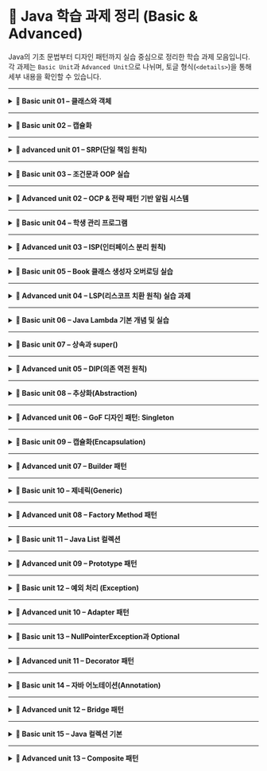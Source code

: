# 📘 Java 학습 과제 정리 (Basic & Advanced)

Java의 기초 문법부터 디자인 패턴까지 실습 중심으로 정리한 학습 과제 모음입니다.  
각 과제는 `Basic Unit`과 `Advanced Unit`으로 나뉘며, 토글 형식(`<details>`)을 통해 세부 내용을 확인할 수 있습니다.

---

<details>
<summary><strong>📘 Basic unit 01 – 클래스와 객체</strong></summary>

<br>

## 1. 클래스 와 객체

## 🧑‍💻 **과제 개요**

- **주제**: "간단한 도서 관리 시스템(Book Management System)" 만들기

---

## 📚 **과제 상세 내용**

### 1️⃣ 기본 클래스 설계

아래 클래스들을 설계하고 구현합니다.

### ✅ `Book` 클래스

- **필드**
    - `String title`
    - `String author`
    - `String isbn`
    - `boolean isBorrowed`
- **메서드**
    - 생성자
    - `borrowBook()` — 대여 처리
    - `returnBook()` — 반납 처리
    - `toString()` — 책 정보 문자열 반환

---

### ✅ `Member` 클래스

- **필드**
    - `String name`
    - `String memberId`
    - `ArrayList<Book> borrowedBooks`
- **메서드**
    - 생성자
    - `borrow(Book book)` — 책 대여
    - `returnBook(Book book)` — 책 반납
    - `listBorrowedBooks()` — 대여 중인 책 목록 출력

---

### ✅ `Library` 클래스

- **필드**
    - `ArrayList<Book> books`
    - `ArrayList<Member> members`
- **메서드**
    - `addBook(Book book)`
    - `addMember(Member member)`
    - `findBookByTitle(String title)`
    - `listAllBooks()`
    - `listAvailableBooks()`

</details>

---

<details>
<summary><strong>📘 Basic unit 02 – 캡슐화</strong></summary>

<br>

## 🟢 문제 1: 기본 캡슐화 연습

### 💬 문제

`Account` 클래스를 작성하세요.

- **필드** *(모두 private)*
  - `String accountNumber`
  - `String ownerName`
  - `double balance`
- **메서드**
  - `deposit(double amount)` — 입금
  - `withdraw(double amount)` — 출금
  - `printAccountInfo()` — 계좌 정보 출력

### ✅ 요구사항

- 외부에서 `balance` 값을 직접 변경할 수 없도록 하고, 반드시 `deposit()`과 `withdraw()`를 통해서만 변경하도록 설계하세요.
- 잔액이 부족할 때 출금이 불가능하도록 처리하세요.
- 실행해볼 수 있는 `Main` 메소드 (`AccountProcessor` 클래스)를 만드세요.

---

## 🟠 문제 2: 캡슐화 심화

### 💬 문제

`Employee` 클래스를 작성하세요.

- **필드** *(모두 private)*
  - `String name`
  - `double salary`
  - `String department`
- **메서드**
  - 생성자
  - Getter (모든 필드)
  - Setter (`salary`는 Setter 제공하지 않음)
  - `changeDepartment(String newDepartment)` — 부서 변경

### ✅ 요구사항

- `salary`는 외부에서 수정할 수 없도록 하고, 읽기만 가능하게 하세요.
- 부서는 `changeDepartment()` 메서드를 통해서만 변경할 수 있도록 설계하세요.
- 실행해볼 수 있는 `Main` 메소드 (`EmployeeProcessor` 클래스)를 만드세요.

</details>

---

<details>
<summary><strong>📙 advanced unit 01 – SRP(단일 책임 원칙)</strong></summary>

<br>

## 📌 과제 개요

- **목적**: 단일 책임 원칙(Single Responsibility Principle, SRP)을 이해하고 코드에 적용
- **언어**: Java (다른 OOP 언어도 가능)
- **주제**: "리포트 생성 및 출력 프로그램" 개선

---

## 🎯 과제 시나리오

한 회사에서 간단한 보고서(Report)를 작성하고 출력하는 프로그램을 개발했습니다.  
그러나 처음 작성된 코드는 **단일 클래스가 여러 가지 역할**을 동시에 하고 있어 유지보수와 확장에 어려움이 있습니다.

---

## ⚠️ 초기 코드

```java
public class Report {
    private String title;
    private String content;

    public Report(String title, String content) {
        this.title = title;
        this.content = content;
    }

    public void printReport() {
        System.out.println("Title: " + title);
        System.out.println("Content: " + content);
    }

    public void saveToFile(String fileName) {
        try {
            java.io.FileWriter writer = new java.io.FileWriter(fileName);
            writer.write("Title: " + title + "\n");
            writer.write("Content: " + content + "\n");
            writer.close();
        } catch (Exception e) {
            e.printStackTrace();
        }
    }
}
```

---

## 🔍 문제점

* `Report` 클래스가 다음 역할을 **모두** 수행하고 있음:

  * 데이터 관리 (제목, 내용)
  * 보고서 출력
  * 파일 저장
* 이로 인해 **단일 책임 원칙 위배**:

  * 변경 사항이 생길 때마다 **한 클래스에 여러 이유로 수정**이 필요함
  * 출력 방식이 바뀌거나, 저장 방식이 바뀌면 Report 자체를 수정해야 함

</details>

---

<details>
<summary><strong>📘 Basic unit 03 – 조건문과 OOP 실습</strong></summary>

<br>

## 🟢 과제 개요

이 과제에서는 **객체 지향 프로그래밍(OOP)의 기본 개념**과 **조건문**을 함께 연습합니다.  
학생들은 실제 객체를 설계하고, 객체의 속성과 메서드를 작성하며, 조건문을 통해 로직을 제어하는 코드를 작성하게 됩니다.

---

## 🟢 과제 시나리오

여러분은 **온라인 쇼핑몰**의 시스템을 개발하는 개발자입니다.  
쇼핑몰에는 여러 고객(`Customer`)이 있으며, 고객은 **회원 등급에 따라 할인 혜택**을 받습니다.

회원 등급은 다음과 같습니다:

- **BASIC**: 할인 없음
- **SILVER**: 5% 할인
- **GOLD**: 10% 할인

---

## 🟢 요구사항

### 1️⃣ `Customer` 클래스 작성

- **필드(속성)**:
  - `String name`
  - `String grade`
  - `int point`

- **메서드**:
  - `int calculateDiscountPrice(int price)`  
    → 입력받은 상품 가격에서 **회원 등급에 따라 할인된 가격을 반환**합니다.
  - `void showCustomerInfo()`  
    → **고객 이름, 등급, 적립 포인트를 출력**합니다.

---

### 2️⃣ 조건문 사용

- `calculateDiscountPrice()` 메서드 내부에서  
  `if-else` 조건문을 사용하여 등급에 따른 할인률을 계산합니다.

---

## 🟢 추가 과제 (선택)

- `earnPoints(int price)` 메서드를 만들어서  
  → **구매 금액의 1%를 적립 포인트로 추가**하는 기능을 구현하세요.

- 고객 등급에 따라 **추가 포인트를 더 주는 방식으로 확장**해보세요.

예:
- GOLD 등급: 기본 1% + 추가 2% → 총 3% 포인트 적립
- SILVER 등급: 기본 1% + 추가 1% → 총 2% 포인트 적립

</details>

---

<details>
<summary><strong>📙 Advanced unit 02 – OCP & 전략 패턴 기반 알림 시스템</strong></summary>

<br>

## 🧑‍💻 과제 시나리오: 알림(Notification) 시스템 설계

---

### 💡 배경

당신은 한 스타트업의 개발자입니다.  
회사에서는 다양한 방식(이메일, SMS, 앱 푸시 등)으로 사용자에게 알림을 보냅니다.  
기존에는 **이메일 알림만 존재**했지만, 앞으로는 **다양한 알림 방식이 추가될 예정**입니다.

---

## ✅ 단계별 구현

### ✅ 단계 1: 기본 구현

- `Notification` 클래스 작성
  - `send()` 메서드 구현 → `"이메일 전송 완료"` 출력
- `main()` 메서드에서 `Notification` 객체를 생성하고 `send()` 호출
  - 단일 이메일 알림 전송 기능만 포함

---

### ✅ 단계 2: 새로운 요구사항 추가

- 마케팅 팀 요청으로 **SMS 알림 기능을 추가**
- 기존 코드를 **최대한 수정하지 않고** 기능 확장
- 🔑 **힌트**: OCP(Open-Closed Principle) 원칙 적용 → 기존 클래스는 그대로 두고 새로운 클래스를 추가하여 확장

---

### ✅ 단계 3: 인터페이스/추상 클래스 도입

- `Notification` 인터페이스(또는 추상 클래스)를 정의
  - `send()` 메서드 선언
- 하위 구현 클래스 작성:
  - `EmailNotification`
  - `SMSNotification`
- `main()` 메서드에서 `Notification` 타입으로 객체를 생성해 호출
  - → **알림 방식이 유연하게 교체 가능**

---

### ✅ 단계 4: 추가 확장

- `PushNotification` 클래스 추가
- 클라이언트 코드에서 **알림 방식을 조합**하여 여러 방식으로 전송 가능하도록 구현

예:
```java
List<Notification> notifications = List.of(
    new EmailNotification(),
    new SMSNotification(),
    new PushNotification()
);

for (Notification n : notifications) {
    n.send();
}
```

---

### ✅ ✨ 보너스 미션: 전략 패턴(Strategy Pattern) 적용

* 알림 전송 방식을 **전략 패턴으로 설계**
* `NotificationSender` 클래스가 전략(`Notification` 인터페이스 구현체)을 받아서 실행

예:

```java
public class NotificationSender {
    private Notification strategy;

    public NotificationSender(Notification strategy) {
        this.strategy = strategy;
    }

    public void execute() {
        strategy.send();
    }
}
```

* 이렇게 하면 실행 시점에 전략을 바꾸는 유연한 알림 시스템을 만들 수 있습니다.

</details>

---

<details>
<summary><strong>📘 Basic unit 04 – 학생 관리 프로그램</strong></summary>

<br>

## 📝 과제: 학생 관리 프로그램 만들기

---

### 📄 과제 내용

1. `Student` 클래스를 작성하세요.

- **속성**:
  - `String name`
  - `int score`

- **메서드**:
  - `void printInfo()` — 학생의 점수를 출력
  - `boolean getHighScore()` — 점수가 90점 이상이면 true 반환

---

2. `Main` 클래스에서 다음 작업을 수행하세요.

- `Student` 객체 5개 이상 생성
- `ArrayList<Student>`에 추가
- `for` 반복문으로 모든 학생의 정보를 출력

---

3. 평균 점수 구하기

- 모든 학생의 평균 점수를 구하고 출력하세요.

---

4. 🔁 선택 과제 (optional)

- `getHighScore()`를 활용해 90점 이상 학생만 출력하기
- 학생을 **점수 순서대로 정렬**하여 출력하기
- `Scanner`를 사용하여 **사용자로부터 학생 정보 입력받기** 기능 추가

</details>

---

<details>
<summary><strong>📙 Advanced unit 03 – ISP(인터페이스 분리 원칙)</strong></summary>

<br>

## 💡 과제 시나리오

### 🔌 배경

당신은 **스마트 홈 시스템**을 개발 중입니다.  
여러 기기(에어컨, 세탁기, 냉장고, 조명 등)가 하나의 공통 인터페이스를 구현하도록 설계되어 있습니다.

```java
public interface SmartDevice {
    void turnOn();
    void turnOff();
    void setTemperature(int temp);
    void setTimer(int seconds);
    void playMusic(String song);
}
````

---

### ⚠️ 문제점

* 모든 기기에 `setTemperature()`와 `playMusic()` 기능이 필요하지 않음
* 예: **조명은 온도 조절/음악 재생 불필요**
* 따라서 이 인터페이스는 **ISP(Interface Segregation Principle)** 를 위반하고 있음

---

## 🛠️ 과제 내용

### 1️⃣ 기존 인터페이스 분석

* 위 인터페이스가 **왜 ISP를 위반하는지** 이유를 문서화하세요.
* 필요하지 않은 기능을 강제로 구현하게 만드는 것이 왜 문제가 되는지 정리

---

### 2️⃣ 인터페이스 재설계

* 기능별로 **작은 인터페이스**로 분리

예시:

```java
public interface PowerControllable {
    void turnOn();
    void turnOff();
}

public interface TemperatureControllable {
    void setTemperature(int temp);
}

public interface MusicPlayable {
    void playMusic(String song);
}

public interface TimerControllable {
    void setTimer(int seconds);
}
```

---

### 3️⃣ 구체 클래스 구현

아래 세 기기를 구현하고, **필요한 인터페이스만 구현**하도록 작성하세요:

* `Light` 클래스 → `PowerControllable`만 구현
* `AirConditioner` 클래스 → `PowerControllable`, `TemperatureControllable`
* `SmartSpeaker` 클래스 → `PowerControllable`, `MusicPlayable`

> 각 클래스에서 필요 없는 기능을 포함하지 않도록 인터페이스를 분리하여 설계하세요.

</details>

---

<details>
<summary><strong>📘 Basic unit 05 – Book 클래스 생성자 오버로딩 실습</strong></summary>

<br>

## 📘 과제 제목: Book 클래스 만들기

---

### 📌 목적

- 클래스 설계
- 생성자 오버로딩 연습
- 필드 초기화 확인

---

### 🧩 요구 사항

#### ✅ 1. `Book` 클래스 정의

다음과 같은 **필드**를 갖는 `Book` 클래스를 생성하세요:

- `String title` : 책 제목
- `String author` : 저자
- `int price` : 가격

---

#### ✅ 2. 생성자 오버로딩

- **기본 생성자**  
  → 제목, 저자, 가격을 `"제목 없음"`, `"저자 미상"`, `0`으로 초기화

- **매개변수 2개 생성자**  
  → 제목과 저자를 받아 초기화하고 가격은 `0`으로 설정

- **매개변수 3개 생성자**  
  → 모든 필드를 전달받아 초기화

---

#### ✅ 3. 출력용 메서드

- `void printInfo()` 메서드를 작성하세요.  
  → 다음 형식으로 출력되도록 구현:
```

제목: OOO / 저자: OOO / 가격: OOO원

````

</details>

---

<details>
<summary><strong>📙 Advanced unit 04 – LSP(리스코프 치환 원칙) 실습 과제</strong></summary>

<br>

## ✨ 실습 과제

---

### ✅ 문제 1: `Rectangle`과 `Square` 설계하기

1. `Shape`라는 추상 클래스를 작성하세요.

- 추상 메서드: `int getArea()`

2. `Rectangle` 클래스를 작성하세요.

- 속성: `width`, `height`
- 메서드:
  - `setWidth(int width)`
  - `setHeight(int height)`
  - `getArea()`

3. `Square` 클래스를 작성하세요.

- `Rectangle` 클래스를 **상속**
- `setWidth()`와 `setHeight()`를 **재정의**
  - 항상 **가로 = 세로**가 되도록 설정

4. `Main` 클래스에서 실험 코드 작성:

```java
Rectangle rect = new Square();
rect.setWidth(5);
rect.setHeight(10);
System.out.println(rect.getArea());
````

* ❓ 예상한 넓이와 실제 출력된 넓이가 왜 다른지 설명하세요.

---

### ✅ 문제 2: LSP 위반 분석하기

* 위 코드에서 발생한 문제를 **분석**하세요.
* ❓ `Square`가 `Rectangle`을 상속받으면 안 되는 이유는?
* ❓ 리스코프 치환 원칙(LSP)의 관점에서 **위반된 부분은 무엇인가요?**

---

### ✅ 문제 3: 설계를 개선하기

* `Square`가 `Rectangle`을 **상속받지 않도록 변경**

* `Rectangle`, `Square` 모두 **`Shape`를 직접 상속**하도록 변경

* 각각의 클래스에서 `getArea()`를 올바르게 구현

* `Main` 클래스에서 `Shape[]` 또는 `List<Shape>`에
  `Rectangle`, `Square` 객체를 담고 **반복문으로 넓이 출력**

* ❓ 개선된 설계가 어떻게 **LSP를 만족**하게 되었는지 설명하세요.

</details>

---

<details>
<summary><strong>📘 Basic unit 06 – Java Lambda 기본 개념 및 실습</strong></summary>

<br>

## 💡 Java Lambda란?

**람다(Lambda Expression)**는 간단한 "익명 함수"를 표현하는 문법입니다.  
Java 8부터 도입되었으며, 주로 아래의 목적을 위해 사용됩니다:

- 불필요한 익명 클래스 제거
- 코드 간결화
- 컬렉션/스트림 처리 간편화

---

## ✍️ 기본 문법

```java
(매개변수) -> { 실행문 }
````

### ✅ 예제 1: 간단한 함수

```java
(x, y) -> x + y
```

### ✅ 예제 2: 매개변수 하나

```java
n -> n * n
```

(괄호 생략 가능)

### ✅ 예제 3: 블록 형태

```java
(x, y) -> {
    int sum = x + y;
    return sum;
}
```

---

## 🧩 클래스 vs Lambda 비교

### <클래스 방식>

```java
public class Calculator {
    public static int add(int x, int y) {
        return x + y;
    }

    public static void main(String[] args) {
        int result = add(5, 3);
        System.out.println("5 + 3 = " + result);
    }
}
```

### \<Lambda 방식>

```java
import java.util.function.BiFunction;

public class Calculator {
    public static void main(String[] args) {
        BiFunction<Integer, Integer, Integer> add = (x, y) -> x + y;

        int result = add.apply(5, 3);
        System.out.println("5 + 3 = " + result);
    }
}
```

---

## ✅ 함수형 인터페이스

람다는 반드시 **함수형 인터페이스**와 함께 사용됩니다.

> 함수형 인터페이스: 추상 메서드가 **하나만 있는** 인터페이스
> 예: `Runnable`, `Comparator<T>`, `Function<T, R>`, `Predicate<T>`, ...

### Runnable 예제

```java
Runnable run = () -> System.out.println("Hello Lambda!");
run.run();
```

### Comparator 예제

```java
Comparator<Integer> comp = (a, b) -> a - b;
int result = comp.compare(5, 3);  // 출력: 2
```

---

## 💬 Stream과 함께 사용

```java
List<String> list = List.of("apple", "banana", "orange");

list.stream()
    .filter(s -> s.contains("a"))
    .forEach(s -> System.out.println(s));
```

---

## ✅ 문법 축약 규칙

* 매개변수 하나면 괄호 생략 가능
* 실행문 하나면 중괄호 `{}` 생략 가능
* `return`도 생략 가능

### 예시 (비교):

```java
// 익명 클래스 방식
Comparator<String> comp = new Comparator<String>() {
    public int compare(String a, String b) {
        return a.compareTo(b);
    }
};

// 람다식
Comparator<String> comp = (a, b) -> a.compareTo(b);
```

---

## 🧩 함수형 인터페이스 예시

```java
@FunctionalInterface
interface MyFunction {
    int doSomething(int x, int y);
}

// 사용 예
MyFunction add = (a, b) -> a + b;
System.out.println(add.doSomething(3, 4));  // 출력: 7
```

---

## 🧰 주요 함수형 인터페이스 (java.util.function)

| 인터페이스             | 메서드 시그니처              | 설명                      |
| ----------------- | --------------------- | ----------------------- |
| Function\<T, R>   | `R apply(T t)`        | 입력 T → 출력 R             |
| Consumer<T>       | `void accept(T t)`    | 입력만 있고 출력 없음            |
| Supplier<T>       | `T get()`             | 입력 없이 T를 반환             |
| Predicate<T>      | `boolean test(T t)`   | 조건 판별                   |
| UnaryOperator<T>  | `T apply(T t)`        | T → T (Function 특수화)    |
| BinaryOperator<T> | `T apply(T t1, T t2)` | T, T → T (Function 특수화) |

---

## 🧪 실습 예제

### ✅ 1. Runnable - 쓰레드 실행 간단화

```java
public class LambdaExample1 {
    public static void main(String[] args) {
        Runnable r1 = new Runnable() {
            public void run() {
                System.out.println("Thread 1 실행");
            }
        };

        Runnable r2 = () -> System.out.println("Thread 2 실행");

        new Thread(r1).start();
        new Thread(r2).start();
    }
}
```

---

### ✅ 2. Comparator - 리스트 정렬

```java
import java.util.*;

public class LambdaExample2 {
    public static void main(String[] args) {
        List<String> names = Arrays.asList("Kim", "Lee", "Park", "Choi");

        names.sort((a, b) -> a.length() - b.length());

        names.forEach(System.out::println);
    }
}
```

---

### ✅ 3. Consumer - forEach로 출력

```java
import java.util.function.Consumer;
import java.util.Arrays;
import java.util.List;

public class LambdaExample3 {
    public static void main(String[] args) {
        List<Integer> nums = Arrays.asList(10, 20, 30);

        Consumer<Integer> printNum = n -> System.out.println("값: " + n);

        nums.forEach(printNum);
    }
}
```

---

### ✅ 4. Predicate - 조건 필터링

```java
import java.util.function.Predicate;
import java.util.Arrays;
import java.util.List;

public class LambdaExample4 {
    public static void main(String[] args) {
        List<String> names = Arrays.asList("apple", "banana", "avocado", "grape");

        Predicate<String> startsWithA = s -> s.startsWith("a");

        names.stream()
            .filter(startsWithA)
            .forEach(System.out::println); // 출력: apple, avocado
    }
}
```

---

### ✅ 5. Function - 변환 후 출력

```java
import java.util.function.Function;
import java.util.Arrays;
import java.util.List;

public class LambdaExample5 {
    public static void main(String[] args) {
        List<String> list = Arrays.asList("one", "two", "three");

        Function<String, Integer> lengthFunction = s -> s.length();

        list.stream()
            .map(lengthFunction)
            .forEach(System.out::println); // 출력: 3, 3, 5
    }
}
```

---

## ⚠️ 주의사항

* 람다는 반드시 추상 메서드가 **1개뿐인 인터페이스(@FunctionalInterface)** 에서만 사용 가능
* 상태 없는(stateless) 방식으로 사용하는 것이 바람직
* Checked Exception은 람다 내부에서 반드시 **try-catch 처리하거나 throws** 해야 함

</details>

---

<details>
<summary><strong>📘 Basic unit 07 – 상속과 super()</strong></summary>

<br>

## 📁 예제 구조 요약

- **부모 클래스**: `Person`
- **자식 클래스 1**: `Student`
- **자식 클래스 2**: `Worker`
- 메인 클래스에서 각 객체를 생성하고, 상속된 메서드와 고유 메서드를 호출

---

## 💡 클래스 설계

### 1. `Person` 클래스 (부모)

```java
public class Person {
    String name;
    int age;

    public Person(String name, int age) {
        this.name = name;
        this.age = age;
    }

    public void introduce() {
        System.out.println("안녕하세요, 저는 " + name + "이고 나이는 " + age + "살입니다.");
    }
}
```

---

### 2. `Student` 클래스 (자식)

```java
public class Student extends Person {
    String school;

    public Student(String name, int age, String school) {
        super(name, age); // 부모 생성자 호출
        this.school = school;
    }

    public void study() {
        System.out.println(name + "은(는) " + school + "에서 공부하고 있습니다.");
    }
}
```

---

### 3. `Worker` 클래스 (자식)

```java
public class Worker extends Person {
    String company;

    public Worker(String name, int age, String company) {
        super(name, age);
        this.company = company;
    }

    public void work() {
        System.out.println(name + "은(는) " + company + "에서 일하고 있습니다.");
    }
}
```

---

### 4. `Main` 클래스에서 객체 생성 및 실행

```java
public class Main {
    public static void main(String[] args) {
        Student s = new Student("지민", 20, "서울대학교");
        Worker w = new Worker("민수", 30, "카카오");

        s.introduce(); // Person 클래스 메서드
        s.study();     // Student 클래스 메서드

        System.out.println();

        w.introduce(); // Person 클래스 메서드
        w.work();      // Worker 클래스 메서드
    }
}
```

---

## 🖥️ 실행 결과

```bash
안녕하세요, 저는 지민이고 나이는 20살입니다.
지민은(는) 서울대학교에서 공부하고 있습니다.

안녕하세요, 저는 민수이고 나이는 30살입니다.
민수은(는) 카카오에서 일하고 있습니다.
```

---

## 🎯 연습 포인트

* `super()`를 통한 생성자 호출
* 상속된 메서드(`introduce`) 사용
* 자식 클래스 고유 메서드 호출
* 객체 다형성 연습 (업캐스팅/다운캐스팅 추가 가능)

</details>

---


<details>
<summary><strong>📙 Advanced unit 05 – DIP(의존 역전 원칙)</strong></summary>

<br>

# 📘 DIP 과제 : 결제 시스템 설계

---

## 🎯 과제 목표

- DIP(Dependency Inversion Principle)를 통해 결제 시스템의 유연성과 확장성을 확보한다.
- 추상화된 인터페이스를 중심으로 고수준 모듈이 저수준 모듈에 의존하지 않도록 설계한다.
- DIP를 통해 **“카드 → 계좌 → 포인트” 등 다양한 결제 수단을 플러그인처럼 교체 가능하게** 설계해본다.

---

## 🧾 과제 시나리오

당신은 쇼핑몰의 **결제 시스템**을 개발하고 있습니다. 기본적으로 **신용카드 결제**를 지원하며, 추후에 **계좌이체, 포인트 결제, 가상화폐 결제** 등을 추가할 수 있어야 합니다.

---

## ❌ Step 1: DIP를 위반한 결제 시스템 작성

```java
public class CardPayment {
    public void pay(int amount) {
        System.out.println("카드로 " + amount + "원 결제합니다.");
    }
}

public class OrderService {
    private CardPayment cardPayment = new CardPayment();

    public void checkout(int amount) {
        cardPayment.pay(amount);
    }
}
```

### 🔍 문제점

* `OrderService`는 `CardPayment`에 직접 의존하므로 다른 결제수단으로 확장하거나 교체하기 어려움
* DIP 위반 구조

---

## ✅ Step 2: DIP 적용하여 리팩토링

### 리팩토링 요구사항

1. **`Payment` 인터페이스**를 생성하세요.
2. `CardPayment`, `BankTransfer`, `PointPayment` 클래스는 `Payment` 인터페이스를 구현하도록 하세요.
3. `OrderService`는 `Payment` 인터페이스에만 의존하도록 변경하고, 생성자 주입을 통해 의존성을 주입받도록 하세요.

### 기대 예시

```java
public interface Payment {
    void pay(int amount);
}

public class CardPayment implements Payment {
    public void pay(int amount) {
        System.out.println("카드로 " + amount + "원 결제합니다.");
    }
}

public class PointPayment implements Payment {
    public void pay(int amount) {
        System.out.println("포인트로 " + amount + "원 결제합니다.");
    }
}

public class OrderService {
    private final Payment payment;

    public OrderService(Payment payment) {
        this.payment = payment;
    }

    public void checkout(int amount) {
        payment.pay(amount);
    }
}
```

---

## 🧪 Step 3: 테스트 코드

```java
public class Main {
    public static void main(String[] args) {
        Payment card = new CardPayment();
        Payment point = new PointPayment();

        OrderService order1 = new OrderService(card);
        order1.checkout(10000);

        OrderService order2 = new OrderService(point);
        order2.checkout(5000);
    }
}
```

</details>

---

<details>
<summary><strong>📘 Basic unit 08 – 추상화(Abstraction)</strong></summary>

<br>

## 🧠 추상화(Abstraction)란?

### 📌 개념

**추상화란** 복잡한 내부 구현을 숨기고, **중요한 기능만을 외부에 드러내는 객체지향 설계 원칙**입니다.  
사용자는 *어떻게 동작하는지*보다는 *무엇을 할 수 있는지*에 집중할 수 있게 됩니다.

> "무엇을 할 수 있는지 정의하고, 어떻게 동작하는지는 숨긴다."

### 📎 Java에서 추상화 구현 방법

1. **추상 클래스 (`abstract class`)** – 일부 구현 가능, 상속 후 확장
2. **인터페이스 (`interface`)** – 구현 없이 계약(기능 정의)만, 다중 구현 가능

---

## ✅ 추상 클래스 예시

```java
abstract class Animal {
    abstract void makeSound();

    void sleep() {
        System.out.println("Animal is sleeping...");
    }
}

class Dog extends Animal {
    @Override
    void makeSound() {
        System.out.println("Woof!");
    }
}
````

---

## ✅ 인터페이스 예시

```java
interface Flyable {
    void fly();
}

class Airplane implements Flyable {
    @Override
    public void fly() {
        System.out.println("Airplane is flying!");
    }
}
```

---

## 🧪 추상화의 장점

| 장점      | 설명                        |
| ------- | ------------------------- |
| 코드 구조화  | 인터페이스를 통한 일관된 규약 제공       |
| 유지보수성   | 구현체만 교체하면 기능 확장 가능        |
| 다형성과 결합 | 다양한 구현체를 동일한 방식으로 다룰 수 있음 |

---

## 💻 코딩 과제

### 🎯 과제 1: `Shape` 추상 클래스

```java
abstract class Shape {
    abstract double area();
}

class Rectangle extends Shape {
    private double width;
    private double height;

    Rectangle(double w, double h) {
        this.width = w;
        this.height = h;
    }

    double area() {
        return width * height;
    }
}

class Circle extends Shape {
    private double radius;

    Circle(double r) {
        this.radius = r;
    }

    double area() {
        return Math.PI * radius * radius;
    }
}

public class Main {
    public static void main(String[] args) {
        Shape s1 = new Rectangle(4, 5);
        Shape s2 = new Circle(3);

        System.out.println(s1.area());
        System.out.println(s2.area());
    }
}
```

---

### 🎯 과제 2: `Payment` 인터페이스

```java
interface Payment {
    void pay(int amount);
}

class CreditCardPayment implements Payment {
    public void pay(int amount) {
        System.out.println("Credit card paid: " + amount);
    }
}

class KakaoPay implements Payment {
    public void pay(int amount) {
        System.out.println("KakaoPay paid: " + amount);
    }
}

public class Main {
    public static void main(String[] args) {
        Payment method;

        method = new CreditCardPayment();
        method.pay(5000);

        method = new KakaoPay();
        method.pay(7000);
    }
}
```

---

## 🔚 정리

* **추상화는 중요한 것만 외부에 보여줌**
* **추상 클래스는 공통 로직 + 템플릿 제공**
* **인터페이스는 동작 계약을 정의하고 구현은 다양한 방식으로 가능**

</details>

---

<details>
<summary><strong>📙 Advanced unit 06 – GoF 디자인 패턴: Singleton</strong></summary>

<br>

## 📖 GoF 디자인 패턴이란?

GoF(Gang of Four) 디자인 패턴은 소프트웨어 설계에서 자주 반복되는 문제를 해결하기 위한 **23가지 설계 패턴**을 체계화한 것입니다.

> 출처: 『Design Patterns: Elements of Reusable Object-Oriented Software (1994)』

---

## 🧱 패턴 분류

### 1. 생성(Creational) 패턴
- Singleton, Factory Method, Abstract Factory, Builder, Prototype

### 2. 구조(Structural) 패턴
- Adapter, Bridge, Composite, Decorator, Facade, Flyweight, Proxy

### 3. 행위(Behavioral) 패턴
- Observer, Strategy, Command, Iterator, Mediator, Memento, State, Template Method, Chain of Responsibility, Visitor, Interpreter

---

## 🧭 Singleton 패턴이란?

### 🔹 정의
- 하나의 인스턴스만 생성하고, 어디서든 동일한 객체를 사용할 수 있도록 보장하는 패턴

### 🔹 사용 예
- 설정 관리, 로그 시스템, DB 연결 관리, 캐시 등

---

## ✅ 1. Lazy Initialization (기본 구현)

```java
public class Singleton {
    private static Singleton instance;

    private Singleton() {}

    public static Singleton getInstance() {
        if (instance == null) {
            instance = new Singleton();
        }
        return instance;
    }
}
````

⚠️ 멀티스레드 환경에서는 인스턴스가 2개 생성될 수 있음

---

## ✅ 2. Synchronized 방식

```java
public class Singleton {
    private static Singleton instance;

    private Singleton() {}

    public static synchronized Singleton getInstance() {
        if (instance == null) {
            instance = new Singleton();
        }
        return instance;
    }
}
```

✅ 스레드 안전 / ⚠️ 성능 저하 우려

---

## ✅ 3. Double-Checked Locking

```java
public class Singleton {
    private static volatile Singleton instance;

    private Singleton() {}

    public static Singleton getInstance() {
        if (instance == null) {
            synchronized(Singleton.class) {
                if (instance == null) {
                    instance = new Singleton();
                }
            }
        }
        return instance;
    }
}
```

✅ 성능 + 스레드 안전 모두 만족
🔍 `volatile`: 중간 생성 상태에서 노출 방지

---

## ✅ 4. 내부 정적 클래스 (Lazy Holder Idiom)

```java
public class Singleton {
    private Singleton() {}

    private static class Holder {
        private static final Singleton INSTANCE = new Singleton();
    }

    public static Singleton getInstance() {
        return Holder.INSTANCE;
    }
}
```

✅ 가장 안전하고 효율적인 방식
✅ Lazy Loading, 성능 우수

---

## 🧪 테스트 코드

```java
public class Main {
    public static void main(String[] args) {
        Singleton a = Singleton.getInstance();
        Singleton b = Singleton.getInstance();

        System.out.println(a == b);  // true
    }
}
```

---

## 🔚 요약

| 방식                     | 스레드 안전 | 성능 | 권장 여부 |
| ---------------------- | ------ | -- | ----- |
| Lazy 초기화               | ❌      | ✅  | ❌     |
| synchronized 메서드       | ✅      | ❌  | ⚠️    |
| Double-Checked Locking | ✅      | ✅  | ✅     |
| 내부 정적 클래스              | ✅      | ✅  | ✅👍   |

</details>

---

<details>
<summary><strong>📘 Basic unit 09 – 캡슐화(Encapsulation)</strong></summary>

<br>

## 🔐 캡슐화(Encapsulation)란?

### ✅ 정의

Java에서 **캡슐화**는 클래스의 **필드(멤버 변수)**를 `private`으로 선언하여 **외부에서 직접 접근하지 못하게 막고**, **public getter/setter 메서드**를 통해 간접적으로 접근하도록 만드는 것을 말합니다.

> ➤ 핵심은 "정보 은닉 (Information Hiding)"  
> ➤ 데이터를 보호하고, 객체가 스스로 자신의 상태를 관리하도록 합니다.

---

## 🧪 실습 예제: `Student` 클래스 만들기

### 🎯 목표

- 필드에 직접 접근하지 않고 메서드로만 접근하도록 설계
- 유효성 검사 포함한 setter 메서드 활용

### 📄 `Student.java`

```java
public class Student {
    private String name;
    private int score;

    public Student(String name, int score) {
        this.name = name;
        setScore(score);
    }

    public String getName() {
        return name;
    }

    public int getScore() {
        return score;
    }

    public void setScore(int score) {
        if (score >= 0 && score <= 100) {
            this.score = score;
        } else {
            System.out.println("점수는 0 ~ 100 사이여야 합니다.");
        }
    }

    public void printInfo() {
        System.out.println("이름: " + name + ", 점수: " + score);
    }
}
````

---

### 📄 `Main.java`

```java
public class Main {
    public static void main(String[] args) {
        Student s1 = new Student("홍길동", 85);
        s1.printInfo();

        s1.setScore(95);
        s1.printInfo();

        s1.setScore(150);  // 유효성 검사 실패
    }
}
```

---

## 🔍 요약 정리

| 항목              | 설명            |
| --------------- | ------------- |
| `private`       | 외부에서 직접 접근 방지 |
| `getter/setter` | 안전한 접근 수단 제공  |
| 유효성 검사          | 무결성 유지 가능     |
| `printInfo()`   | 외부 출력 메서드 제공  |

---

## 🧩 연습 과제

1. `grade` 필드를 추가하고 1\~6만 허용하도록 설정
2. 점수를 기준으로 `"A"`, `"B"`, `"C"` 등의 등급을 반환하는 `getGradeLevel()` 메서드 작성
3. 여러 학생을 리스트에 담고 반복 출력

</details>

---

<details>
<summary><strong>📙 Advanced unit 07 – Builder 패턴</strong></summary>

<br>

## 🧱 Builder 디자인 패턴이란?

### ✅ 정의

**Builder 패턴**은 복잡한 객체의 생성 과정을 단계별로 분리하여,  
**객체 생성 로직을 캡슐화**하고 **가독성과 유연성**을 향상시키는 생성(Creational) 디자인 패턴입니다.

---

## 🎯 사용 시점

- 생성자의 매개변수가 많을 때 (가독성 저하 방지)
- 선택 필드가 다양하게 조합될 수 있을 때
- 불변 객체를 생성하고 싶을 때

---

## 📦 예제: `User` 클래스 Builder 적용

```java
public class User {
    private final String name;
    private final String email;
    private final int age;
    private final String address;

    private User(UserBuilder builder) {
        this.name = builder.name;
        this.email = builder.email;
        this.age = builder.age;
        this.address = builder.address;
    }

    public static class UserBuilder {
        private final String name;
        private final String email;
        private int age;
        private String address;

        public UserBuilder(String name, String email) {
            this.name = name;
            this.email = email;
        }

        public UserBuilder age(int age) {
            this.age = age;
            return this;
        }

        public UserBuilder address(String address) {
            this.address = address;
            return this;
        }

        public User build() {
            return new User(this);
        }
    }
}
````

---

### 🚀 사용 예

```java
public class Main {
    public static void main(String[] args) {
        User user1 = new User.UserBuilder("홍길동", "hong@example.com")
                            .age(30)
                            .address("서울시 강남구")
                            .build();

        System.out.println(user1.getName());
        System.out.println(user1.getEmail());
    }
}
```

---

## 🧠 Builder 패턴의 장점

| 장점       | 설명              |
| -------- | --------------- |
| 가독성      | 메서드 체이닝으로 읽기 쉬움 |
| 불변성      | 생성 후 변경 불가      |
| 선택 필드 처리 | 필수/선택 필드 구분 가능  |
| 오버로딩 해결  | 매개변수 수 증가 문제 해소 |

---

## 🧪 Builder 패턴 실습 과제

### 🟢 과제 1: `Computer` 클래스

* 필수: `cpu`, `ram`
* 선택: `storage`, `graphicsCard`, `wifiEnabled`

```java
Computer comp = new Computer.Builder("Intel i7", "16GB")
                    .storage("1TB SSD")
                    .graphicsCard("RTX 4060")
                    .wifiEnabled(true)
                    .build();
```

---

### 🔴 과제 2: `Meal` 클래스

* 필수: `mainDish`, `calories`
* 선택: `sideDish`, `drink`, `dessert`, `note`
* `describe()` 메서드로 출력

```java
Meal breakfast = new Meal.Builder("오트밀", 350)
                      .sideDish("바나나")
                      .drink("두유")
                      .note("아침은 포만감 위주")
                      .build();

breakfast.describe();
```

---

## 📌 참고 팁

* Lombok의 `@Builder`도 가능하지만 직접 구현 추천
* 실무에서 자주 사용됨 (특히 DTO, 설정 객체 등)

</details>

---

<details>
<summary><strong>📘 Basic unit 10 – 제네릭(Generic)</strong></summary>

<br>

## 📌 1. 제네릭이란?

> 클래스나 메서드를 정의할 때 사용할 데이터 타입을 고정하지 않고, 사용하는 시점에서 타입을 지정할 수 있는 기능

```java
List<String> list = new ArrayList<>();
````

* `List`는 제네릭 인터페이스
* `String`은 타입 매개변수 (Type Parameter)

---

## 🎯 2. 제네릭을 사용하는 이유

| 목적        | 설명                        |
| --------- | ------------------------- |
| 타입 안전성 보장 | 컴파일 시 타입 오류 방지            |
| 형변환 제거    | Object → (String) 캐스팅 불필요 |
| 재사용성 향상   | 다양한 타입을 하나의 코드로 처리 가능     |

---

## 🧪 3. 제네릭 클래스 예제

```java
public class Box<T> {
    private T item;
    public void set(T item) { this.item = item; }
    public T get() { return item; }
}
```

```java
Box<String> box = new Box<>();
box.set("Hello");
String value = box.get();  // 형변환 없이 사용 가능
```

---

## 🧪 4. 제네릭 메서드 예제

```java
public class Util {
    public static <T> void print(T value) {
        System.out.println(value);
    }
}
```

```java
Util.print("Hello");
Util.print(123);
```

---

## ⚙️ 5. 제네릭 와일드카드

| 구문              | 의미                  |
| --------------- | ------------------- |
| `<?>`           | 어떤 타입이든 허용          |
| `<? extends T>` | T의 하위 타입 허용 (상한 제한) |
| `<? super T>`   | T의 상위 타입 허용 (하한 제한) |

```java
public void printNumbers(List<? extends Number> list) { ... }
public void addIntegers(List<? super Integer> list) { ... }
```

---

## ✅ 6. 제네릭 제한사항

* 기본형 타입 사용 불가 (`List<int>` ❌ → `List<Integer>`)
* static 필드에 타입 매개변수 사용 불가
* 타입 정보는 런타임에 소거 (Type Erasure)
* `instanceof`에서 타입 매개변수 비교 불가

---

## 📚 7. 실제 컬렉션 사용 예

```java
List<String> names = new ArrayList<>();
Map<String, Integer> scores = new HashMap<>();
```

---

## 💡 8. 제네릭과 상속

```java
List<Dog> dogList = new ArrayList<>();
List<Animal> animalList = dogList; // ❌

List<? extends Animal> animalList = dogList; // ✅
```

---

## 🧾 9. 정리표

| 문법                 | 의미                 |
| ------------------ | ------------------ |
| `class Box<T>`     | 제네릭 클래스 정의         |
| `<T> T getValue()` | 제네릭 메서드 정의         |
| `<?>`              | Unbounded wildcard |
| `<? extends T>`    | 상한 제한              |
| `<? super T>`      | 하한 제한              |

---

## ✅ 1단계: 제네릭 클래스 연습

```java
public class Box<T> {
    private T item;
    public void set(T item) { this.item = item; }
    public T get() { return item; }
}

public class Main {
    public static void main(String[] args) {
        Box<String> strBox = new Box<>();
        strBox.set("Hello");
        System.out.println(strBox.get());

        Box<Integer> intBox = new Box<>();
        intBox.set(123);
        System.out.println(intBox.get());
    }
}
```

---

## ✅ 2단계: 제네릭 메서드 연습

```java
public class Util {
    public static <T> void printAll(T[] arr) {
        for (T element : arr) {
            System.out.println(element);
        }
    }
}

public class Main {
    public static void main(String[] args) {
        String[] names = {"Alice", "Bob"};
        Integer[] nums = {1, 2, 3};
        Util.printAll(names);
        Util.printAll(nums);
    }
}
```

---

## ✅ 3단계: 와일드카드 연습

```java
class Animal {
    public void sound() {
        System.out.println("동물이 소리를 냅니다.");
    }
}

class Dog extends Animal {
    public void sound() {
        System.out.println("멍멍!");
    }
}

class Cat extends Animal {
    public void sound() {
        System.out.println("야옹~");
    }
}

public class AnimalPrinter {
    public static void printAnimalList(List<? extends Animal> list) {
        for (Animal a : list) {
            a.sound();
        }
    }
}

public class Main {
    public static void main(String[] args) {
        List<Dog> dogs = List.of(new Dog(), new Dog());
        List<Cat> cats = List.of(new Cat());
        AnimalPrinter.printAnimalList(dogs);
        AnimalPrinter.printAnimalList(cats);
    }
}
```

---

## ✅ 4단계: 제네릭 + 인터페이스 활용

```java
interface Product {
    double getPrice();
}

class Book implements Product {
    public double getPrice() { return 12000.0; }
}

class Phone implements Product {
    public double getPrice() { return 999000.0; }
}

class PriceCalculator {
    public static <T extends Product> double calculateTotal(List<T> list) {
        double total = 0;
        for (T item : list) {
            total += item.getPrice();
        }
        return total;
    }
}

public class Main {
    public static void main(String[] args) {
        List<Book> books = List.of(new Book(), new Book());
        List<Phone> phones = List.of(new Phone());
        System.out.println("총 책 가격: " + PriceCalculator.calculateTotal(books));
        System.out.println("총 폰 가격: " + PriceCalculator.calculateTotal(phones));
    }
}
```

</details>

---

<details>
<summary><strong>📙 Advanced unit 08 – Factory Method 패턴</strong></summary>

<br>

## 🧠 Factory Method 패턴이란?

> 객체 생성을 서브클래스에 위임하는 디자인 패턴  
> 상위 클래스는 객체가 **무엇인지 모른 채**, 하위 클래스에서 생성 책임을 맡습니다.

---

## 🎯 사용 목적

| 목적             | 설명 |
|------------------|------|
| 객체 생성의 유연성 | 새로운 객체를 쉽게 생성할 수 있음 |
| DIP 준수         | 상위 클래스가 하위 구현에 의존하지 않음 |
| OCP 준수         | 기존 코드를 변경하지 않고 기능 확장 가능 |

---

## 📦 구조 구성 요소

```java
Product                // 제품 인터페이스
ConcreteProduct        // 실제 제품 구현체
Creator                // 팩토리 추상 클래스
ConcreteCreator        // 팩토리 구현체
````

---

## ✅ 실전 예제: 결제 시스템

### 1. `Payment` 인터페이스

```java
public interface Payment {
    void pay(int amount);
}
```

---

### 2. 구체 결제 클래스

```java
public class CardPayment implements Payment {
    public void pay(int amount) {
        double fee = amount * 0.02;
        System.out.println("카드 결제 완료. 수수료: " + fee + "원");
    }
}

public class KakaoPay implements Payment {
    public void pay(int amount) {
        double fee = 500;
        System.out.println("카카오페이 결제 완료. 수수료: " + fee + "원");
    }
}
```

---

### 3. 추상 팩토리 클래스

```java
public abstract class PaymentFactory {
    public void process(int amount) {
        Payment payment = createPayment();  // 객체 생성 책임 분리
        payment.pay(amount);
    }

    protected abstract Payment createPayment();  // 팩토리 메서드
}
```

---

### 4. 구체 팩토리 클래스

```java
public class CardPaymentFactory extends PaymentFactory {
    protected Payment createPayment() {
        return new CardPayment();
    }
}

public class KakaoPayFactory extends PaymentFactory {
    protected Payment createPayment() {
        return new KakaoPay();
    }
}
```

---

### 5. 클라이언트 코드

```java
public class Main {
    public static void main(String[] args) {
        PaymentFactory factory1 = new CardPaymentFactory();
        factory1.process(10000);

        PaymentFactory factory2 = new KakaoPayFactory();
        factory2.process(10000);
    }
}
```

---

## 📋 실행 결과

```
카드 결제 완료. 수수료: 200.0원
카카오페이 결제 완료. 수수료: 500.0원
```

---

## 💡 핵심 요약

| 항목     | 설명                                           |
| ------ | -------------------------------------------- |
| 핵심 메서드 | `protected abstract Payment createPayment()` |
| 역할 분리  | 객체 생성 vs 비즈니스 로직 실행 분리                       |
| 확장성    | 새로운 클래스만 추가하면 기능 확장 가능                       |

---

## 🎓 과제: 알림 시스템 – Notification Factory

### 📌 목표

* **SMS, Email, Slack** 각각의 전송 로직을 가지는 `Notification` 객체를 설계
* 팩토리 메서드로 적절한 알림 객체를 생성
* 클라이언트는 `NotificationFactory`만 이용해 전송 처리

### 예시 구조

```java
interface Notification {
    void notify(String msg);
}

class EmailNotification implements Notification { ... }
class SmsNotification implements Notification { ... }
class SlackNotification implements Notification { ... }

abstract class NotificationFactory {
    public void send(String msg) {
        Notification notification = createNotification();
        notification.notify(msg);
    }
    protected abstract Notification createNotification();
}

class EmailNotificationFactory extends NotificationFactory { ... }
class SmsNotificationFactory extends NotificationFactory { ... }
// 등등
```

> 이 구조를 통해 **새로운 알림 방식이 추가되어도 클라이언트는 그대로 유지**됩니다.

</details>

---

<details>
<summary><strong>📘 Basic unit 11 – Java List 컬렉션</strong></summary>

<br>

### Java에서 `List`란?

Java에서 `List`는 **순서가 있는 데이터 집합을 저장**하는 컬렉션 인터페이스입니다.  
중복 요소를 허용하며, 인덱스를 기반으로 요소에 접근할 수 있습니다.

---

### 주요 특징

- **순서 유지**: 삽입된 순서를 그대로 유지
- **중복 허용**: 동일한 값 여러 번 저장 가능
- **인덱스 접근**: `list.get(index)`로 접근

---

### 대표 구현 클래스

| 클래스명 | 특징 |
|----------|------|
| `ArrayList` | 배열 기반, 빠른 조회, 느린 삽입/삭제 |
| `LinkedList` | 연결 리스트 기반, 빠른 삽입/삭제, 느린 조회 |

---

### ✅ 기본 사용 예시

```java
import java.util.*;

public class ListExample {
    public static void main(String[] args) {
        List<String> fruits = new ArrayList<>();

        fruits.add("Apple");
        fruits.add("Banana");
        fruits.add("Cherry");

        System.out.println("과일 목록: " + fruits.get(0));

        fruits.remove("Banana");
        fruits.add(1, "Mango");

        System.out.println("수정된 목록: " + fruits);
        System.out.println("첫 번째 과일: " + fruits.get(0));

        // 숙제: for문으로 리스트 조회
        for (String fruit : fruits) {
            System.out.println("과일: " + fruit);
        }
    }
}
````

---

## 🧪 과제 1: 학생 이름 목록 다루기

**요구사항:**

1. 학생 이름 5명 이상 추가
2. 특정 학생 이름 삭제
3. 인덱스 기반 조회
4. 전체 목록 출력

```java
import java.util.*;

public class StudentListManager {
    public static void main(String[] args) {
        List<String> students = new ArrayList<>(List.of("Alice", "Bob", "Charlie", "David", "Eve"));

        students.remove("Charlie");

        System.out.println("전체 학생 목록: " + students);
        System.out.println("인덱스 1번 학생: " + students.get(1));
    }
}
```

---

## 🧪 과제 2: 숫자 리스트 최대/최소값

**요구사항:**

1. 정수 10개 저장
2. 최대값, 최소값 출력
3. 오름차순 정렬 후 출력

```java
import java.util.*;

public class NumberAnalyzer {
    public static void main(String[] args) {
        List<Integer> numbers = new ArrayList<>(List.of(5, 3, 8, 2, 9, 1, 6, 7, 4, 0));

        int max = Collections.max(numbers);
        int min = Collections.min(numbers);

        System.out.println("최대값: " + max);
        System.out.println("최소값: " + min);

        Collections.sort(numbers);
        System.out.println("정렬된 리스트: " + numbers);
    }
}
```

---

## 🧪 과제 3: 사용자 입력 리스트 구성

**요구사항:**

* Scanner로 사용자에게 과일 이름 5개를 입력받아 리스트 구성 후 출력

```java
import java.util.*;

public class FruitCollector {
    public static void main(String[] args) {
        Scanner sc = new Scanner(System.in);
        List<String> fruits = new ArrayList<>();

        System.out.println("과일 이름 5개를 입력하세요:");
        for (int i = 0; i < 5; i++) {
            System.out.print((i + 1) + "번째 과일: ");
            fruits.add(sc.nextLine());
        }

        System.out.println("입력된 과일 목록: " + fruits);
    }
}
```

---

## ✅ 요약

| 항목                        | 설명                   |
| ------------------------- | -------------------- |
| `List<T>`                 | 순서가 있는 데이터 저장용 인터페이스 |
| `ArrayList`               | 빠른 조회, 느린 삽입/삭제      |
| `LinkedList`              | 빠른 삽입/삭제, 느린 조회      |
| `Collections.sort()`      | 정렬 기능 제공             |
| `Collections.max()/min()` | 최대/최소값 계산            |

</details>

---

<details>
<summary><strong>📙 Advanced unit 09 – Prototype 패턴</strong></summary>

<br>

## 🧭 Prototype 패턴이란?

> 기존 객체를 복제하여 새로운 객체를 생성하는 GoF 생성(Creational) 디자인 패턴 중 하나입니다.

---

### 🔤 정의

- `new` 키워드 대신 `clone()`을 사용하여 **객체 복제**
- 복잡하거나 비용이 큰 객체 생성을 **최소화**
- **런타임에 타입을 몰라도 복제 가능**

---

## 🔧 UML 구조

```

+----------------+       +------------------------+
\|   Prototype    |<------+    ConcretePrototype   |
\| +clone()\:Obj   |       | +clone()\:Obj           |
+----------------+       +------------------------+
^
|
+----------------+
\|    Client      |
+----------------+

````

---

## ✅ 특징

| 항목 | 설명 |
|------|------|
| 복제 방식 | 얕은 복사 vs 깊은 복사 |
| 유연성 | 타입에 독립적으로 객체 생성 가능 |
| 성능 | 복잡한 초기화 생략 가능 |
| 주의점 | 깊은 복사 구현 시 오류 유발 가능 |

---

## 🎯 장단점 요약

### ✅ 장점

- 빠른 객체 생성
- 공통 설정 재사용
- 생성 로직 캡슐화 가능

### ❌ 단점

- 깊은 복사가 필요할 경우 구현 복잡도 증가
- 내부 참조가 많을수록 실수 유발 가능

---

## 📁 클래스 구조

- `Shape`: 추상 클래스 (implements `Cloneable`)
- `Circle`, `Rectangle`: `Shape`를 상속하며 복제 구현
- `PrototypeDemo`: 클라이언트 실행부

---

### 🔤 Shape.java

```java
public abstract class Shape implements Cloneable {
    private String color;

    public void setColor(String color) { this.color = color; }
    public String getColor() { return color; }

    public abstract void draw();

    @Override
    public Shape clone() {
        try {
            return (Shape) super.clone();
        } catch (CloneNotSupportedException e) {
            throw new RuntimeException("Clone not supported", e);
        }
    }
}
````

---

### 🔵 Circle.java

```java
public class Circle extends Shape {
    private int radius;

    public Circle(int radius) {
        this.radius = radius;
    }

    @Override
    public void draw() {
        System.out.println("Drawing Circle with radius " + radius + " and color " + getColor());
    }

    public int getRadius() { return radius; }
    public void setRadius(int radius) { this.radius = radius; }
}
```

---

### 🟥 Rectangle.java

```java
public class Rectangle extends Shape {
    private int width;
    private int height;

    public Rectangle(int width, int height) {
        this.width = width;
        this.height = height;
    }

    @Override
    public void draw() {
        System.out.println("Drawing Rectangle " + width + "x" + height + " with color " + getColor());
    }

    public int getWidth() { return width; }
    public void setWidth(int width) { this.width = width; }
}
```

---

### 🧪 PrototypeDemo.java

```java
public class PrototypeDemo {
    public static void main(String[] args) {
        // 원형 객체 생성
        Circle circle1 = new Circle(10);
        circle1.setColor("Red");

        // 복제
        Circle circle2 = (Circle) circle1.clone();
        circle2.setColor("Blue");

        circle1.draw();  // Red
        circle2.draw();  // Blue

        // Rectangle 예시
        Rectangle rect1 = new Rectangle(5, 7);
        rect1.setColor("Green");

        Rectangle rect2 = (Rectangle) rect1.clone();
        rect2.setWidth(10);  // 복제 후 개별 속성 변경

        rect1.draw();  // 5x7
        rect2.draw();  // 10x7
    }
}
```

---

## ✅ 실행 결과 예시

```
Drawing Circle with radius 10 and color Red
Drawing Circle with radius 10 and color Blue
Drawing Rectangle 5x7 with color Green
Drawing Rectangle 10x7 with color Green
```

---

## 💡 Prototype 패턴은 언제 유용한가?

* 객체 생성 비용이 클 때
* 설정이 반복되는 객체가 많을 때
* 다형성과 결합하여 객체를 유연하게 생성하고자 할 때

</details>

---

<details>
<summary><strong>📘 Basic unit 12 – 예외 처리 (Exception)</strong></summary>

<br>

## 1. 🧠 예외란 무엇인가?

- 예외(Exception)란 프로그램 실행 중 발생하는 **예기치 못한 상황**
- 예외가 발생하면 프로그램 흐름이 비정상적으로 종료될 수 있음
- 자바는 try-catch 등을 통해 예외를 **안정적으로 처리 가능**

---

## 2. 🧱 예외의 종류

| 분류 | 설명 | 예시 |
|------|------|------|
| Checked Exception | 컴파일 시 반드시 처리해야 함 | `IOException`, `SQLException` |
| Unchecked Exception | 런타임 시 발생 | `NullPointerException`, `ArithmeticException` |
| Error | JVM의 심각한 문제 | `OutOfMemoryError`, `StackOverflowError` |

---

## 3. 🎯 예외 처리 문법

### try-catch-finally

```java
try {
    // 예외 발생 가능 코드
} catch (ExceptionType e) {
    // 예외 처리
} finally {
    // 항상 실행됨 (선택적)
}
````

### throws 키워드

```java
public void readFile(String path) throws IOException {
    // 예외를 호출자에게 위임
}
```

---

## 4. 💡 주요 예외 클래스

| 클래스                              | 설명             |
| -------------------------------- | -------------- |
| `NullPointerException`           | null 접근 시      |
| `ArithmeticException`            | 0 나누기          |
| `ArrayIndexOutOfBoundsException` | 배열 범위 초과       |
| `NumberFormatException`          | 문자열 → 숫자 변환 실패 |
| `IOException`                    | 입출력 에러         |
| `IllegalArgumentException`       | 부적절한 인자 전달     |

---

## 5. 💻 예제 코드

### ✅ 기본 예외 처리

```java
try {
    int result = 10 / 0;
    System.out.println(result);
} catch (ArithmeticException e) {
    System.out.println("예외 발생: " + e.getMessage());
} finally {
    System.out.println("프로그램 종료");
}
```

---

### ✅ 여러 예외 처리

```java
try {
    String s = null;
    System.out.println(s.length());
} catch (NullPointerException e) {
    System.out.println("Null 객체 참조 에러");
} catch (Exception e) {
    System.out.println("기타 예외: " + e);
}
```

---

### ✅ 사용자 정의 예외

```java
class MyException extends Exception {
    public MyException(String message) {
        super(message);
    }
}

public static void checkAge(int age) throws MyException {
    if (age < 18) {
        throw new MyException("미성년자는 접근할 수 없습니다.");
    }
}
```

---

## 6. 🧪 실습 과제

### 💼 실습 1: 숫자 나누기 프로그램

```java
Scanner sc = new Scanner(System.in);
System.out.print("첫 번째 숫자: ");
int a = sc.nextInt();
System.out.print("두 번째 숫자: ");
int b = sc.nextInt();

try {
    System.out.println("결과: " + (a / b));
} catch (ArithmeticException e) {
    System.out.println("0으로 나눌 수 없습니다.");
}
```

---

### 💼 실습 2: 문자열을 숫자로 변환

```java
Scanner sc = new Scanner(System.in);
System.out.print("숫자로 변환할 문자열: ");
String input = sc.nextLine();

try {
    int num = Integer.parseInt(input);
    System.out.println("변환된 숫자: " + num);
} catch (NumberFormatException e) {
    System.out.println("유효한 숫자가 아닙니다.");
}
```

---

### 💼 실습 3: 사용자 정의 예외

```java
class AgeException extends Exception {
    public AgeException(String msg) {
        super(msg);
    }
}

public static void validateAge(int age) throws AgeException {
    if (age < 19) {
        throw new AgeException("19세 미만은 등록 불가");
    }
}
```

---

## 7. ⚠️ 예외 처리 Best Practice

* `try` 범위는 꼭 필요한 부분만 감싸기
* `Exception e` 남발 지양
* `finally`에서 자원 정리
* Java 7 이상: `try-with-resources` 사용
* 사용자 정의 예외는 도메인 단위로 설계

</details>

---

<details>
<summary><strong>📙 Advanced unit 10 – Adapter 패턴</strong></summary>

<br>

## 🧩 디자인 패턴 – Adapter Pattern (어댑터 패턴)

---

## 1. 개요

### ✅ 정의

> Adapter Pattern은 기존 클래스의 인터페이스를 클라이언트에서 기대하는 다른 인터페이스로 변환해주는 구조 패턴이다.

### ✅ 목적

- 호환되지 않는 인터페이스 간의 **중재자 역할**
- 기존 클래스를 **수정하지 않고 재사용**

---

## 2. 사용 시점

- 기존 시스템에 외부 클래스를 **연동하거나 래핑**할 때
- 레거시 코드를 새로운 인터페이스에 맞게 사용할 때
- 다양한 인터페이스를 가진 객체를 **통합된 방식**으로 처리할 때

---

## 3. 구성 요소

| 구성 요소 | 역할 |
|----------|------|
| Target   | 클라이언트가 기대하는 인터페이스 |
| Adaptee  | 기존 클래스 (호환되지 않음) |
| Adapter  | Target을 구현하고 Adaptee를 내부에 포함 |
| Client   | Target 인터페이스를 통해 작업 수행 |

---

## 4. 구조도 (UML)

```

Client
↓
Target (Interface)
↑
Adapter ----------------→ Adaptee

````

---

## 5. 예제 시나리오

### 🎯 상황

- 한국 콘센트(220V)만 지원하는 전원 공급기
- 미국형 기기는 110V를 사용
- 어댑터가 중간에서 변환 역할 수행

---

## 6. Java 코드 예제

### 🔸 1) Target 인터페이스 (미국 기기)

```java
public interface Electronic110V {
    void powerOn();
}
````

---

### 🔸 2) Adaptee 클래스 (한국 전기 콘센트)

```java
public class Electronic220V {
    public void connect() {
        System.out.println("🔌 220V 기기가 작동합니다.");
    }
}
```

---

### 🔸 3) Adapter 클래스

```java
public class SocketAdapter implements Electronic110V {

    private Electronic220V electronic220V;

    public SocketAdapter(Electronic220V electronic220V) {
        this.electronic220V = electronic220V;
    }

    @Override
    public void powerOn() {
        System.out.println("🔁 어댑터가 220V → 110V로 변환 중...");
        electronic220V.connect();
    }
}
```

---

### 🔸 4) Client 코드 (사용자)

```java
public class AdapterMain {
    public static void main(String[] args) {

        // 기존 220V 기기
        Electronic220V hairDryer220v = new Electronic220V();

        // 어댑터를 통해 110V 기기로 연결
        Electronic110V device = new SocketAdapter(hairDryer220v);

        device.powerOn(); // 어댑터 통해 작동
    }
}
```

---

## 7. 실행 결과

```
🔁 어댑터가 220V → 110V로 변환 중...
🔌 220V 기기가 작동합니다.
```

---

## 8. 장단점 요약

### ✅ 장점

* 기존 코드 수정 없이 재사용 가능
* 시스템 확장성 높음
* 외부 라이브러리 연동 시 유용

### ⚠️ 단점

* 클래스 수 증가
* 어댑터 남용 시 구조 복잡도 상승

---

## 9. 실제 사례

| 환경               | Adapter 활용 예                                   |
| ---------------- | ---------------------------------------------- |
| Java IO          | `InputStreamReader` (`InputStream` → `Reader`) |
| Spring Framework | `HandlerAdapter`, `ViewResolver`               |
| JDBC → ORM 연동    | ResultSet → DTO 변환 어댑터                         |

---

## 10. 마무리 요약

> Adapter 패턴은 “변경하지 않고 연결한다”는 점에서 매우 실용적인 구조 패턴입니다.
>
> 호환되지 않는 두 객체를 "중간에 통역해주는 것"으로 이해하세요.

</details>

---

<details>
<summary><strong>📘 Basic unit 13 – NullPointerException과 Optional</strong></summary>

<br>

## 🔍 `NullPointerException` 이란?

### ✅ 정의

> `NullPointerException`은 **null 값을 참조하려고 할 때** Java 런타임에서 발생하는 예외입니다.

```

Exception in thread "main" java.lang.NullPointerException

````

---

## ⚠️ 언제 발생하는가?

### 1. 객체가 `null`인데 필드나 메서드에 접근할 때

```java
String name = null;
int len = name.length(); // ❌ NPE 발생
````

### 2. `null` 객체로 메서드를 호출할 때

```java
Person p = null;
p.getName(); // ❌ NPE
```

### 3. `null` 배열에 접근하거나 초기화 안 된 배열 요소에 접근

```java
String[] arr = new String[3];
System.out.println(arr[1].length()); // ❌ arr[1]은 null
```

### 4. 컬렉션에서 가져온 객체가 `null`일 때

```java
Map<String, String> map = new HashMap<>();
String value = map.get("key");  // null 반환
System.out.println(value.length()); // ❌ NPE
```

---

## 📌 NPE 방지 방법

### ✅ 1. null 체크

```java
if (name != null) {
    System.out.println(name.length());
}
```

### ✅ 2. Optional 사용 (Java 8+)

```java
Optional<String> maybeName = Optional.ofNullable(name);
int len = maybeName.map(String::length).orElse(0);
```

### ✅ 3. 초기값 설정

```java
String name = ""; // null 대신 빈 문자열 사용
```

### ✅ 4. Objects.requireNonNull

```java
String name = Objects.requireNonNull(getName(), "이름은 null일 수 없습니다");
```

---

## 🧪 실습 예제: NPE 발생 및 예외 처리

```java
public class NpeExample {
    public static void main(String[] args) {
        String user = null;

        try {
            System.out.println("길이: " + user.length());
        } catch (NullPointerException e) {
            System.out.println("❗ NullPointerException 발생: " + e.getMessage());
        }
    }
}
```

---

## 🧠 Java 14 이상에서 디버깅 메시지 예시

```java
Exception in thread "main" java.lang.NullPointerException: 
Cannot invoke "String.length()" because "name" is null
```

---

## ✅ 요약

| 항목       | 설명                            |
| -------- | ----------------------------- |
| 예외 이름    | `NullPointerException`        |
| 발생 시점    | null 객체에 접근할 때                |
| 해결 방법    | null 체크, Optional 사용, 안전한 초기화 |
| Java 14+ | NPE 발생 변수명 자동 추적 가능           |

---

## 📌 `Optional<T>` 소개 및 사용법

### ✅ 기본 개념

* `Optional<T>`는 null을 직접 다루지 않도록 유도하는 **null-safe 래퍼 클래스**
* `java.util.Optional` (Java 8부터 도입)

---

### ✅ Optional 예제 1: 기본 사용

```java
Optional<String> name = Optional.of("Carrot");

System.out.println(name.isPresent());      // true
System.out.println(name.get());            // Carrot
System.out.println(name.orElse("기본값")); // Carrot
```

---

### ✅ Optional 예제 2: null 방지

```java
String name = null;
Optional<String> optionalName = Optional.ofNullable(name);
String result = optionalName.orElse("기본이름");

System.out.println("결과: " + result); // 기본이름
```

---

### ✅ Optional 예제 3: map과 filter

```java
Optional<String> name = Optional.of("carrot");

name.filter(n -> n.startsWith("c"))
    .map(String::toUpperCase)
    .ifPresent(n -> System.out.println("변환된 이름: " + n));
```

---

### ✅ Optional 예제 4: 함수 리턴값으로 활용

```java
public class UserService {
    public static void main(String[] args) {
        Optional<String> email = findEmailByUsername("admin");
        String result = email.orElse("이메일 없음");
        System.out.println("결과: " + result);
    }

    public static Optional<String> findEmailByUsername(String username) {
        if ("admin".equals(username)) {
            return Optional.of("admin@carrot.com");
        } else {
            return Optional.empty();
        }
    }
}
```

---

## 🎯 Optional을 사용하면 좋은 경우

| 상황       | 추천 여부 | 설명                           |
| -------- | ----- | ---------------------------- |
| DTO 필드   | ❌ 지양  | 직렬화/역직렬화 이슈                  |
| 메서드 반환값  | ✅ 추천  | null 대신 의미 전달 가능             |
| 컬렉션 요소   | ❌ 지양  | `List<Optional<T>>`는 과도      |
| 로직 흐름 제어 | ✅ 추천  | `map`, `filter`, `orElse` 활용 |

</details>

---

<details>
<summary><strong>📙 Advanced unit 11 – Decorator 패턴</strong></summary>

<br>

## 🧩 데코레이터(Decorator) 패턴이란?

데코레이터 패턴은 **기존 객체에 기능을 동적으로 추가**할 수 있게 해주는 구조 패턴입니다.  
상속이 아닌 **조합(Composition)**을 통해 기능을 확장하므로, **유연한 기능 추가**가 필요할 때 자주 사용됩니다.

---

## 📖 핵심 개념 요약

### 🔸 특징

- **객체를 감싸는 형태**로 기능을 덧붙임
- 기존 클래스를 변경하지 않고 **런타임에 기능 확장**
- **공통 인터페이스**를 유지하여 클라이언트 코드는 동일하게 사용 가능

---

## 🧱 UML 구조

```

```
        +------------------+
        |     Component    |<-------------------------+
        +------------------+                          |
                ^                                     |
                |                                     |
    +----------------------+          +------------------------+
    |   ConcreteComponent  |          |      Decorator        |
    +----------------------+          +------------------------+
                                      | - component: Component |
                                      +------------------------+
                                                 ^
                                                 |
                         +-------------------------------+
                         |       ConcreteDecorator       |
                         +-------------------------------+
```

````

---

## ☕ Java 예제: 커피 주문 시스템

```java
// 공통 인터페이스
interface Coffee {
    String getDescription();
    int cost();
}

// 기본 컴포넌트
class BasicCoffee implements Coffee {
    public String getDescription() {
        return "Basic Coffee";
    }
    public int cost() {
        return 3000;
    }
}

// 데코레이터 추상 클래스
abstract class CoffeeDecorator implements Coffee {
    protected Coffee coffee;
    public CoffeeDecorator(Coffee coffee) {
        this.coffee = coffee;
    }
}

// 구체 데코레이터
class Milk extends CoffeeDecorator {
    public Milk(Coffee coffee) {
        super(coffee);
    }
    public String getDescription() {
        return coffee.getDescription() + ", Milk";
    }
    public int cost() {
        return coffee.cost() + 500;
    }
}

class Mocha extends CoffeeDecorator {
    public Mocha(Coffee coffee) {
        super(coffee);
    }
    public String getDescription() {
        return coffee.getDescription() + ", Mocha";
    }
    public int cost() {
        return coffee.cost() + 700;
    }
}

// 실행
public class CoffeeShop {
    public static void main(String[] args) {
        Coffee coffee = new BasicCoffee();
        coffee = new Milk(coffee);
        coffee = new Mocha(coffee);

        System.out.println("Order: " + coffee.getDescription());
        System.out.println("Price: " + coffee.cost() + "원");
    }
}
````

### ▶️ 출력 예시

```
Order: Basic Coffee, Milk, Mocha
Price: 4200원
```

---

## 🧪 실습 과제: 피자 토핑 주문 시스템 구현

### 🎯 과제 목표

* 데코레이터 패턴 구조에 따라 피자 객체에 토핑을 **동적으로 추가**하는 구조 구현

---

### ✅ 요구사항

1. `Pizza` 인터페이스 정의

  * 메서드: `getDescription()`, `getCost()`

2. `PlainPizza` 클래스 구현

  * 기본 설명: "Plain Pizza", 기본 가격: 6000원

3. 추상 클래스 `PizzaDecorator` 구현

  * `Pizza`를 필드로 가짐

4. 다음 데코레이터 클래스 구현

  * `Cheese`: +1000원
  * `Pepperoni`: +1500원
  * `Olives`: +800원

5. `main()` 메서드에서 다양한 조합 출력

---

### 🧾 예시 코드

```java
interface Pizza {
    String getDescription();
    int getCost();
}

class PlainPizza implements Pizza {
    public String getDescription() {
        return "Plain Pizza";
    }
    public int getCost() {
        return 6000;
    }
}

abstract class PizzaDecorator implements Pizza {
    protected Pizza pizza;
    public PizzaDecorator(Pizza pizza) {
        this.pizza = pizza;
    }
}

class Cheese extends PizzaDecorator {
    public Cheese(Pizza pizza) {
        super(pizza);
    }
    public String getDescription() {
        return pizza.getDescription() + ", Cheese";
    }
    public int getCost() {
        return pizza.getCost() + 1000;
    }
}

class Pepperoni extends PizzaDecorator {
    public Pepperoni(Pizza pizza) {
        super(pizza);
    }
    public String getDescription() {
        return pizza.getDescription() + ", Pepperoni";
    }
    public int getCost() {
        return pizza.getCost() + 1500;
    }
}

class Olives extends PizzaDecorator {
    public Olives(Pizza pizza) {
        super(pizza);
    }
    public String getDescription() {
        return pizza.getDescription() + ", Olives";
    }
    public int getCost() {
        return pizza.getCost() + 800;
    }
}

public class PizzaOrder {
    public static void main(String[] args) {
        Pizza pizza = new PlainPizza();
        pizza = new Cheese(pizza);
        pizza = new Pepperoni(pizza);

        System.out.println("Order: " + pizza.getDescription());
        System.out.println("Price: " + pizza.getCost() + "원");
    }
}
```

---

### ▶️ 출력 예시

```
Order: Plain Pizza, Cheese, Pepperoni
Price: 8500원
```

---

## ✅ 요약

| 항목    | 설명                                      |
| ----- | --------------------------------------- |
| 패턴 유형 | 구조 패턴                                   |
| 핵심 목적 | 기능의 동적 확장 (상속 없이)                       |
| 핵심 구성 | Component, Decorator, ConcreteDecorator |
| 사용 예  | 스트림 처리, UI 컴포넌트, Spring AOP 등           |

</details>

---

<details>
<summary><strong>📘 Basic unit 14 – 자바 어노테이션(Annotation)</strong></summary>

<br>

## 🧩 1. 어노테이션(Annotation)이란?

- 메타데이터의 일종으로, **코드에 대한 정보를 컴파일러나 런타임에 제공**
- 주석처럼 보이지만, **프로그램의 동작에 영향을 줄 수 있음**

---

## ✅ 2. 자바의 내장 어노테이션

| 어노테이션 | 설명 |
|-----------|------|
| `@Override` | 메서드가 상위 클래스의 메서드를 오버라이드하고 있음을 명시 |
| `@Deprecated` | 더 이상 사용되지 않는 API임을 표시 |
| `@SuppressWarnings` | 컴파일러 경고를 억제

🔍 사용 예:

```java
@Override
public String toString() {
    return "Hello";
}
````

---

## 🔄 3. 어노테이션의 동작 시점 (Retention 정책)

| Retention 정책 | 설명                      |
| ------------ | ----------------------- |
| `SOURCE`     | 소스 코드에만 존재, 컴파일 시 제거    |
| `CLASS`      | 컴파일된 클래스 파일에 존재 (기본값)   |
| `RUNTIME`    | 런타임에도 유지되어 리플렉션으로 접근 가능 |

예시:

```java
@Retention(RetentionPolicy.RUNTIME)
```

---

## 🎯 4. 어노테이션의 적용 대상 (Target)

* 어노테이션이 **어디에 붙을 수 있는지** 지정

```java
@Target(ElementType.METHOD)        // 메서드에만 붙도록 설정
@Target({ElementType.TYPE, ElementType.FIELD}) // 복수 지정 가능
```

| ElementType 값 | 의미                 |
| ------------- | ------------------ |
| `TYPE`        | 클래스, 인터페이스, enum 등 |
| `FIELD`       | 필드(멤버 변수)          |
| `METHOD`      | 메서드                |
| `PARAMETER`   | 메서드 파라미터           |

---

## 🧱 5. 커스텀 어노테이션 만들기

* `@interface` 키워드 사용
* 속성 정의 가능 (기본값 설정도 가능)

```java
@Retention(RetentionPolicy.RUNTIME)
@Target(ElementType.METHOD)
public @interface MyAnnotation {
    String value();          // 필수 속성
    int version() default 1; // 기본값이 있는 속성
}
```

---

## 🧪 6. 실습 예제

### 📁 예제 1: 내장 어노테이션 사용

```java
public class BasicAnnotationExample {

    @Deprecated
    public void oldMethod() {
        System.out.println("This method is deprecated.");
    }

    @Override
    public String toString() {
        return "BasicAnnotationExample";
    }

    public static void main(String[] args) {
        new BasicAnnotationExample().oldMethod();
    }
}
```

---

### 📁 예제 2: 커스텀 어노테이션 정의 및 사용

✅ 어노테이션 정의

```java
import java.lang.annotation.*;

@Retention(RetentionPolicy.RUNTIME)
@Target(ElementType.METHOD)
public @interface TestInfo {
    String author();
    String date();
}
```

✅ 어노테이션 사용

```java
public class AnnotatedClass {

    @TestInfo(author = "Jaden", date = "2025-07-30")
    public void sampleTest() {
        System.out.println("Running sample test...");
    }
}
```

✅ 어노테이션 읽기 (리플렉션)

```java
import java.lang.reflect.Method;

public class AnnotationReader {
    public static void main(String[] args) throws Exception {
        Method method = AnnotatedClass.class.getMethod("sampleTest");
        if (method.isAnnotationPresent(TestInfo.class)) {
            TestInfo info = method.getAnnotation(TestInfo.class);
            System.out.println("Author: " + info.author());
            System.out.println("Date: " + info.date());
        }
    }
}
```

---

## 🧠 어노테이션 관련 주요 개념 정리

| 개념           | 설명                        |
| ------------ | ------------------------- |
| `@interface` | 어노테이션 정의 키워드              |
| `@Retention` | 어노테이션 유지 범위               |
| `@Target`    | 어노테이션 사용 위치 제한            |
| 리플렉션 API     | 런타임에 어노테이션 정보 추출          |
| 활용 예         | 테스트 프레임워크, AOP, DI 등에서 사용 |

---

## ✅ 정리

* 어노테이션은 **코드의 의미를 명시적으로 표현**하며 다양한 자동화 도구에 사용됨
* **리플렉션**과 함께 사용하면 **프레임워크 기반 개발의 핵심 도구**가 됨
* 직접 어노테이션을 정의하고 **런타임에 처리하는 구조를 이해**하는 것이 중요

</details>

---

<details>
<summary><strong>📙 Advanced unit 12 – Bridge 패턴</strong></summary>

<br>

## 🌉 Bridge 패턴이란?

> **Bridge 패턴**은 "구현부에서 추상층을 분리"하여 **서로 독립적으로 확장**할 수 있도록 해주는 구조 패턴입니다.
>
> 즉, **상속 대신 구현 객체를 필드로 가지며**, 위임(Delegation)을 통해 기능을 사용하는 방식입니다.

---

## ✅ 언제 사용하는가?

- 기능과 구현이 **각각 독립적으로 변화**할 가능성이 있을 때
- 클래스 계층이 너무 많아지는 것을 방지하고 싶을 때
- 예: TV 종류는 다양하고 리모컨도 다양할 때

---

## 🧱 구조 구성

| 역할 | 설명 |
|------|------|
| `Abstraction` | 기능의 추상화 계층 (ex. 리모컨) |
| `RefinedAbstraction` | 확장된 기능 클래스 (ex. 기본/고급 리모컨) |
| `Implementor` | 구현 계층 인터페이스 (ex. TV 제어 인터페이스) |
| `ConcreteImplementor` | 실제 구현 클래스 (ex. 삼성 TV, LG TV 등) |

---

## 💡 Java 예제: 리모컨과 TV

### ✅ 구현 계층 (TV)

```java
interface TV {
    void turnOn();
    void turnOff();
    void setChannel(int channel);
}

class SamsungTV implements TV {
    public void turnOn() {
        System.out.println("Samsung TV 켜짐");
    }
    public void turnOff() {
        System.out.println("Samsung TV 꺼짐");
    }
    public void setChannel(int channel) {
        System.out.println("Samsung TV 채널: " + channel);
    }
}

class LGTV implements TV {
    public void turnOn() {
        System.out.println("LG TV 켜짐");
    }
    public void turnOff() {
        System.out.println("LG TV 꺼짐");
    }
    public void setChannel(int channel) {
        System.out.println("LG TV 채널: " + channel);
    }
}
````

---

### ✅ 추상 계층 (리모컨)

```java
abstract class RemoteControl {
    protected TV tv;

    public RemoteControl(TV tv) {
        this.tv = tv;
    }

    public abstract void turnOn();
    public abstract void turnOff();
    public abstract void setChannel(int channel);
}
```

---

### ✅ 확장된 추상 계층

```java
class BasicRemote extends RemoteControl {
    public BasicRemote(TV tv) {
        super(tv);
    }

    public void turnOn() {
        tv.turnOn();
    }

    public void turnOff() {
        tv.turnOff();
    }

    public void setChannel(int channel) {
        tv.setChannel(channel);
    }
}
```

---

### 🧪 사용 예시 (Main)

```java
public class Main {
    public static void main(String[] args) {
        TV samsung = new SamsungTV();
        RemoteControl remote1 = new BasicRemote(samsung);

        remote1.turnOn();
        remote1.setChannel(7);
        remote1.turnOff();

        System.out.println();

        TV lg = new LGTV();
        RemoteControl remote2 = new BasicRemote(lg);

        remote2.turnOn();
        remote2.setChannel(10);
        remote2.turnOff();
    }
}
```

---

### 🔍 출력 결과

```
Samsung TV 켜짐
Samsung TV 채널: 7
Samsung TV 꺼짐

LG TV 켜짐
LG TV 채널: 10
LG TV 꺼짐
```

---

## ✅ 핵심 요약

| 항목     | 설명                        |
| ------ | ------------------------- |
| 구조적 특징 | 추상화와 구현을 분리               |
| 유연성    | 기능 계층과 구현 계층을 독립적으로 확장 가능 |
| 설계 원칙  | 상속보다는 합성(Composition)     |
| 실무 예   | OS 추상화, 그래픽 API, 가전제어 등   |

---

## 💡 확장 아이디어

* `AdvancedRemote` 클래스를 추가하여 음소거, 볼륨 등 기능 확장
* `SonyTV`, `AppleTV` 등 새로운 구현체 추가도 손쉽게 가능

</details>

---

<details>
<summary><strong>📘 Basic unit 15 – Java 컬렉션 기본</strong></summary>

<br>

## 📦 Java 컬렉션 개요

자바의 컬렉션(Collection)은 **데이터를 효율적으로 저장하고 관리하기 위한 구조**로 다음과 같이 분류됩니다:

```

Collection (인터페이스)
├── List
│   ├── ArrayList
│   └── LinkedList
├── Set
│   ├── HashSet
│   └── TreeSet
└── Queue
├── LinkedList
└── PriorityQueue

Map (별도 인터페이스)
├── HashMap
└── TreeMap

````

---

## ✅ 1. List – 순서 O, 중복 O

### 📌 특징

- 순서 유지
- 인덱스로 접근 가능
- 중복 허용

### 💡 주요 구현체

| 클래스 | 특징 |
|--------|------|
| `ArrayList` | 내부 배열 기반, 조회 빠름 |
| `LinkedList` | 노드 연결 구조, 삽입/삭제 유리 |

### ✏️ 예제

```java
import java.util.*;

public class ListExample {
    public static void main(String[] args) {
        List<String> names = new ArrayList<>();
        names.add("Alice");
        names.add("Bob");
        names.add("Alice"); // 중복 허용

        for (String name : names) {
            System.out.println(name);
        }
    }
}
````

---

## ✅ 2. Set – 순서 X, 중복 X

### 📌 특징

* 중복 데이터 저장 불가
* 순서 보장 안 됨 (`HashSet`)
* 자동 정렬 가능 (`TreeSet`)

### 💡 주요 구현체

| 클래스       | 특징                                      |
| --------- | --------------------------------------- |
| `HashSet` | 해시 기반, 순서 없음, 빠른 검색                     |
| `TreeSet` | 정렬된 상태 유지 (Comparable 또는 Comparator 필요) |

### ✏️ 예제

```java
import java.util.*;

public class SetExample {
    public static void main(String[] args) {
        Set<String> fruits = new HashSet<>();
        fruits.add("apple");
        fruits.add("banana");
        fruits.add("apple"); // 중복 무시

        for (String fruit : fruits) {
            System.out.println(fruit);
        }
    }
}
```

---

## ✅ 3. Map – 키-값 쌍 저장, 중복 키 X

### 📌 특징

* 키(key)로 고유하게 접근
* 값(value)은 중복 가능
* 순서 없음 (`HashMap`), 키 정렬 가능 (`TreeMap`)

### 💡 주요 구현체

| 클래스       | 특징                    |
| --------- | --------------------- |
| `HashMap` | 가장 많이 쓰이며 키-값 저장에 효율적 |
| `TreeMap` | 키 기준 정렬 지원            |

### ✏️ 예제

```java
import java.util.*;

public class MapExample {
    public static void main(String[] args) {
        Map<String, Integer> scores = new HashMap<>();
        scores.put("Kim", 90);
        scores.put("Lee", 85);
        scores.put("Kim", 95); // 기존 값 덮어씀

        for (String name : scores.keySet()) {
            System.out.println(name + "의 점수: " + scores.get(name));
        }
    }
}
```

---

## ✅ 4. Queue – FIFO(선입선출)

### 📌 특징

* 한쪽에서 삽입(`offer`), 다른 쪽에서 삭제(`poll`)
* 비동기 처리나 작업 큐 등에 사용

### 💡 주요 구현체

| 클래스             | 특징                    |
| --------------- | --------------------- |
| `LinkedList`    | 큐로 활용 시 FIFO 구조 구현 가능 |
| `PriorityQueue` | 우선순위 기반 처리 지원         |

### ✏️ 예제

```java
import java.util.*;

public class QueueExample {
    public static void main(String[] args) {
        Queue<String> queue = new LinkedList<>();
        queue.offer("Job1");
        queue.offer("Job2");

        while (!queue.isEmpty()) {
            System.out.println("처리 중: " + queue.poll());
        }
    }
}
```

---

## 🧠 요약 정리

| 종류    | 구현체                           | 특징                    |
| ----- | ----------------------------- | --------------------- |
| List  | `ArrayList`, `LinkedList`     | 순서 유지, 중복 허용          |
| Set   | `HashSet`, `TreeSet`          | 중복 제거, 순서 없음 또는 자동 정렬 |
| Map   | `HashMap`, `TreeMap`          | 키-값 쌍, 키 중복 불가        |
| Queue | `LinkedList`, `PriorityQueue` | FIFO 구조, 작업 큐 용도      |

---

## 💡 실무 팁

* **조회 위주** 데이터 → `ArrayList`, `HashMap`
* **중복 제거** 필요 → `Set`
* **정렬이 필요한 경우** → `TreeSet`, `TreeMap`
* **작업 대기열, 메시지 큐** → `Queue`, `ConcurrentLinkedQueue` 등

</details>

---

<details>
<summary><strong>📙 Advanced unit 13 – Composite 패턴</strong></summary>

<br>

## 🌳 Composite 패턴이란?

> Composite 패턴은 **부분-전체(Part-Whole) 구조를 트리 형태**로 표현하여,  
> **단일 객체(Leaf)**와 **복합 객체(Composite)**를 **동일한 방식으로 처리**할 수 있도록 해주는 구조 패턴입니다.

---

## ✅ 핵심 개념

- 단일 객체와 복합 객체를 같은 인터페이스로 추상화
- 클라이언트 입장에서는 **구성 요소 내부 구조를 몰라도 동일하게 처리** 가능

---

## 📦 구조 개요

```

Component (인터페이스 또는 추상 클래스)
├── Leaf (단일 객체)
└── Composite (복합 객체: 자식 보관)

````

| 구성 요소 | 설명 |
|-----------|------|
| `Component` | 공통 인터페이스 또는 추상 클래스 |
| `Leaf` | 더 이상 자식이 없는 단일 객체 |
| `Composite` | 자식을 보관하며 재귀적으로 구조를 구성 |

---

## 💡 실전 예: 파일 시스템 시뮬레이션

### 🎯 목표

- `FileComponent`: 공통 인터페이스
- `File`: Leaf 역할
- `Directory`: Composite 역할

---

### ✅ 1. FileComponent (공통 인터페이스)

```java
public interface FileComponent {
    void showInfo(String indent);
}
````

---

### ✅ 2. File 클래스 (Leaf)

```java
public class File implements FileComponent {
    private String name;

    public File(String name) {
        this.name = name;
    }

    @Override
    public void showInfo(String indent) {
        System.out.println(indent + "- 파일: " + name);
    }
}
```

---

### ✅ 3. Directory 클래스 (Composite)

```java
import java.util.*;

public class Directory implements FileComponent {
    private String name;
    private List<FileComponent> children = new ArrayList<>();

    public Directory(String name) {
        this.name = name;
    }

    public void add(FileComponent component) {
        children.add(component);
    }

    @Override
    public void showInfo(String indent) {
        System.out.println(indent + "+ 폴더: " + name);
        for (FileComponent child : children) {
            child.showInfo(indent + "  ");
        }
    }
}
```

---

### ✅ 4. 실행 예제 (Main)

```java
public class Main {
    public static void main(String[] args) {
        FileComponent file1 = new File("hello.txt");
        FileComponent file2 = new File("readme.md");
        FileComponent file3 = new File("logo.png");

        Directory imgFolder = new Directory("images");
        imgFolder.add(file3);

        Directory root = new Directory("root");
        root.add(file1);
        root.add(file2);
        root.add(imgFolder);

        root.showInfo("");
    }
}
```

---

### ▶️ 출력 결과

```
+ 폴더: root
  - 파일: hello.txt
  - 파일: readme.md
  + 폴더: images
    - 파일: logo.png
```

---

## ✅ Composite 패턴의 장점

| 장점             | 설명                      |
| -------------- | ----------------------- |
| 클라이언트 코드 단순화   | 단일 객체와 복합 객체를 동일하게 처리   |
| 트리 구조 표현 용이    | 폴더-파일, 조직도, 메뉴 구조 등에 적합 |
| 재귀 호출 구조 자연스러움 | 자식 요소 순회와 동작 위임이 쉬움     |

---

## 📌 요약

* Composite 패턴은 **복잡한 계층적 구조를 단순한 방식으로 표현**하고 처리할 수 있도록 해줍니다.
* 단일 요소와 복합 요소 모두 동일한 방식으로 접근할 수 있기 때문에 **코드의 일관성과 유연성**이 향상됩니다.
* 파일 시스템, 조직 구조, UI 컴포넌트 트리 등에서 자주 활용됩니다.

</details>